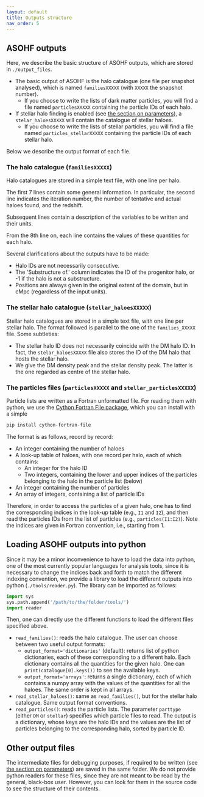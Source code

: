 ```yaml
---
layout: default
title: Outputs structure
nav_order: 5
---
```


## ASOHF outputs
Here, we describe the basic structure of ASOHF outputs, which are stored in `./output_files`.

- The basic output of ASOHF is the halo catalogue (one file per snapshot analysed), which is named `familiesXXXXX` (with `XXXXX` the snapshot number).
    - If you choose to write the lists of dark matter particles, you will find a file named `particlesXXXXX` containing the particle IDs of each halo.
- If stellar halo finding is enabled (see [the section on parameters](set_parameters#stellar-halo-finding-parameters-block)), a `stelar_haloesXXXXX` will contain the catalogue of stellar haloes.
    - If you choose to write the lists of stellar particles, you will find a file named `particles_stellarXXXXX` containing the particle IDs of each stellar halo.

Below we describe the output format of each file.

### The halo catalogue (`familiesXXXXX`)

Halo catalogues are stored in a simple text file, with one line per halo. 

The first 7 lines contain some general information. In particular, the second line indicates the iteration number, the number of tentative and actual haloes found, and the redshift.

Subsequent lines contain a description of the variables to be written and their units.

From the 8th line on, each line contains the values of these quantities for each halo.

Several clarifications about the outputs have to be made:

- Halo IDs are not necessarily consecutive.
- The 'Substructure of.' column indicates the ID of the progenitor halo, or -1 if the halo is not a substructure.
- Positions are always given in the original extent of the domain, but in cMpc (regardless of the input units).

### The stellar halo catalogue (`stellar_haloesXXXXX`)

Stellar halo catalogues are stored in a simple text file, with one line per stellar halo. The format followed is parallel to the one of the `families_XXXXX` file. Some subtleties:

- The stellar halo ID does not necessarily coincide with the DM halo ID. In fact, the `stelar_haloesXXXXX` file also stores the ID of the DM halo that hosts the stellar halo.
- We give the DM density peak and the stellar density peak. The latter is the one regarded as centre of the stellar halo.

### The particles files (`particlesXXXXX` and `stellar_particlesXXXXX`)

Particle lists are written as a Fortran unformatted file. For reading them with python, we use the [Cython Fortran File package](https://pypi.org/project/cython-fortran-file/), which you can install with a simple

```bash 
pip install cython-fortran-file
```

The format is as follows, record by record:

- An integer containing the number of haloes
- A look-up table of haloes, with one record per halo, each of which contains:
    - An integer for the halo ID
    - Two integers, containing the lower and upper indices of the particles belonging to the halo in the particle list (below)
- An integer containing the number of particles
- An array of integers, containing a list of particle IDs

Therefore, in order to access the particles of a given halo, one has to find the corresponding indices in the look-up table (e.g., `I1` and `I2`), and then read the particles IDs from the list of particles (e.g., `particles(I1:I2)`). Note the indices are given in Fortran convention, i.e., starting from 1.

## Loading ASOHF outputs into python
Since it may be a minor inconvenience to have to load the data into python, one of the most currently popular languages for analysis tools, since it is necessary to change the indices back and forth to match the different indexing convention, we provide a library to load the different outputs into python (`./tools/reader.py`). The library can be imported as follows:

```python
import sys
sys.path.append('/path/to/the/folder/tools/')
import reader
```

Then, one can directly use the different functions to load the different files specified above.

- `read_families()`: reads the halo catalogue. The user can choose between two useful output formats:
    - `output_format='dictionaries'` (default): returns list of python dictionaries, each of these corresponding to a different halo. Each dictionary contains all the quantities for the given halo. One can `print(catalogue[0].keys())` to see the available keys.
    - `output_format='arrays'`: returns a single dictionary, each of which contains a numpy array with the values of the quantities for all the haloes. The same order is kept in all arrays.
- `read_stellar_haloes()`: same as `read_families()`, but for the stellar halo catalogue. Same output format conventions.
- `read_particles()`: reads the particle lists. The parameter `parttype` (either `DM` or `stellar`) specifies which particle files to read. The output is a dictionary, whose keys are the halo IDs and the values are the list of particles belonging to the corresponding halo, sorted by particle ID.

## Other output files
The intermediate files for debugging purposes, if required to be written (see [the section on parameters](set_parameters)) are saved in the same folder. We do not provide python readers for these files, since they are not meant to be read by the general, black-box user. However, you can look for them in the source code to see the structure of their contents.
